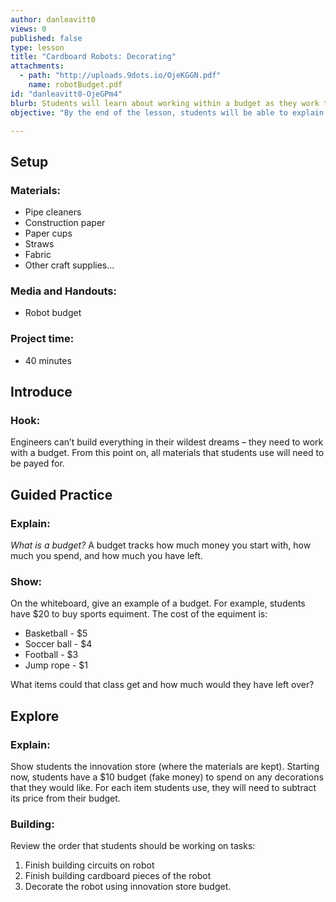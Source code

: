 ```yaml
---
author: danleavitt0
views: 0
published: false
type: lesson
title: "Cardboard Robots: Decorating"
attachments: 
  - path: "http://uploads.9dots.io/OjeKGGN.pdf"
    name: robotBudget.pdf
id: "danleavitt0-OjeGPm4"
blurb: Students will learn about working within a budget as they work toward completing their robot.
objective: "By the end of the lesson, students will be able to explain the importance of a budget."

---
```


## Setup

### Materials:

- Pipe cleaners
- Construction paper
- Paper cups
- Straws
- Fabric
- Other craft supplies...

### Media and Handouts:

- Robot budget

### Project time:

- 40 minutes

## Introduce

### Hook:
Engineers can’t build everything in their wildest dreams – they need to work with a budget. From this point on, all materials that students use will need to be payed for.

## Guided Practice

### Explain:
_What is a budget?_
A budget tracks how much money you start with, how much you spend, and how much you have left.

### Show:
On the whiteboard, give an example of a budget. For example, students have $20 to buy sports equiment. The cost of the equiment is:

- Basketball - $5
- Soccer ball - $4
- Football - $3
- Jump rope - $1

What items could that class get and how much would they have left over?

## Explore

### Explain:
Show students the innovation store (where the materials are kept). Starting now, students have a $10 budget (fake money) to spend on any decorations that they would like. For each item students use, they will need to subtract its price from their budget.

### Building:
Review the order that students should be working on tasks:

1. Finish building circuits on robot
2. Finish building cardboard pieces of the robot
3. Decorate the robot using innovation store budget.
